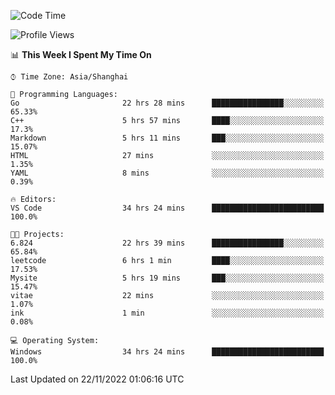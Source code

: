 <!--START_SECTION:waka-->
![Code Time](http://img.shields.io/badge/Code%20Time-373%20hrs%208%20mins-blue)

![Profile Views](http://img.shields.io/badge/Profile%20Views-3-blue)

📊 **This Week I Spent My Time On** 

```text
⌚︎ Time Zone: Asia/Shanghai

💬 Programming Languages: 
Go                       22 hrs 28 mins      ████████████████░░░░░░░░░   65.33% 
C++                      5 hrs 57 mins       ████░░░░░░░░░░░░░░░░░░░░░   17.3% 
Markdown                 5 hrs 11 mins       ███░░░░░░░░░░░░░░░░░░░░░░   15.07% 
HTML                     27 mins             ░░░░░░░░░░░░░░░░░░░░░░░░░   1.35% 
YAML                     8 mins              ░░░░░░░░░░░░░░░░░░░░░░░░░   0.39%

🔥 Editors: 
VS Code                  34 hrs 24 mins      █████████████████████████   100.0%

🐱‍💻 Projects: 
6.824                    22 hrs 39 mins      ████████████████░░░░░░░░░   65.84% 
leetcode                 6 hrs 1 min         ████░░░░░░░░░░░░░░░░░░░░░   17.53% 
Mysite                   5 hrs 19 mins       ███░░░░░░░░░░░░░░░░░░░░░░   15.47% 
vitae                    22 mins             ░░░░░░░░░░░░░░░░░░░░░░░░░   1.07% 
ink                      1 min               ░░░░░░░░░░░░░░░░░░░░░░░░░   0.08%

💻 Operating System: 
Windows                  34 hrs 24 mins      █████████████████████████   100.0%

```


 Last Updated on 22/11/2022 01:06:16 UTC
<!--END_SECTION:waka-->